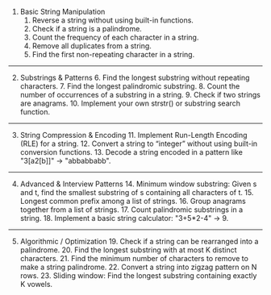 1. Basic String Manipulation
    1.	Reverse a string without using built-in functions.
    2.	Check if a string is a palindrome.
    3.	Count the frequency of each character in a string.
    4.	Remove all duplicates from a string.
    5.	Find the first non-repeating character in a string.

________________________________________
2. Substrings & Patterns
    6.	Find the longest substring without repeating characters.
    7.	Find the longest palindromic substring.
    8.	Count the number of occurrences of a substring in a string.
    9.	Check if two strings are anagrams.
    10.	Implement your own strstr() or substring search function.

________________________________________
3. String Compression & Encoding
    11.	Implement Run-Length Encoding (RLE) for a string.
    12.	Convert a string to “integer” without using built-in conversion   functions.
    13.	Decode a string encoded in a pattern like "3[a2[b]]" → "abbabbabb".

________________________________________
4. Advanced & Interview Patterns
    14.	Minimum window substring: Given s and t, find the smallest substring of s containing all characters of t.
    15.	Longest common prefix among a list of strings.
    16.	Group anagrams together from a list of strings.
    17.	Count palindromic substrings in a string.
    18.	Implement a basic string calculator: "3+5*2-4" → 9.
    
________________________________________
5. Algorithmic / Optimization
    19.	Check if a string can be rearranged into a palindrome.
    20.	Find the longest substring with at most K distinct characters.
    21.	Find the minimum number of characters to remove to make a string palindrome.
    22.	Convert a string into zigzag pattern on N rows.
    23.	Sliding window: Find the longest substring containing exactly K vowels.

